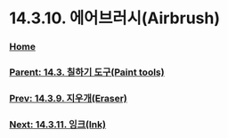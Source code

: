 # 14.3.10. 에어브러시(Airbrush)

### [Home](./00-home.md)
### [Parent: 14.3. 칠하기 도구(Paint tools)](./14-03-00-paint-tools.md)
### [Prev: 14.3.9. 지우개(Eraser)](./14-03-09-eraser.md)
### [Next: 14.3.11. 잉크(Ink)](./14-03-11-ink.md)
